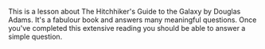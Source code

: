 This is a lesson about The Hitchhiker's Guide to the Galaxy by Douglas Adams. It's a fabulour book and answers many meaningful questions. Once you've completed this extensive reading you should be able to answer a simple question.
